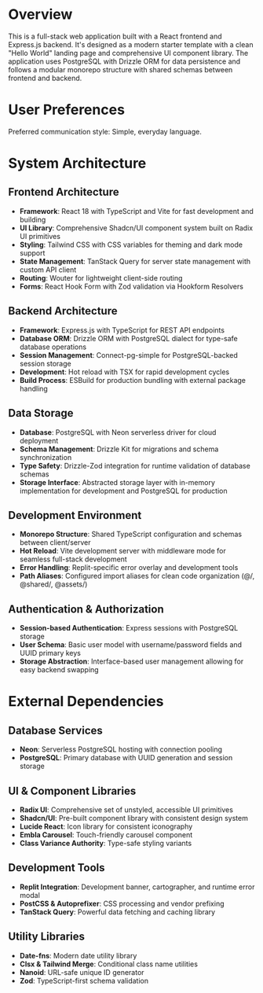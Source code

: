# Overview

This is a full-stack web application built with a React frontend and Express.js backend. It's designed as a modern starter template with a clean "Hello World" landing page and comprehensive UI component library. The application uses PostgreSQL with Drizzle ORM for data persistence and follows a modular monorepo structure with shared schemas between frontend and backend.

# User Preferences

Preferred communication style: Simple, everyday language.

# System Architecture

## Frontend Architecture
- **Framework**: React 18 with TypeScript and Vite for fast development and building
- **UI Library**: Comprehensive Shadcn/UI component system built on Radix UI primitives
- **Styling**: Tailwind CSS with CSS variables for theming and dark mode support
- **State Management**: TanStack Query for server state management with custom API client
- **Routing**: Wouter for lightweight client-side routing
- **Forms**: React Hook Form with Zod validation via Hookform Resolvers

## Backend Architecture
- **Framework**: Express.js with TypeScript for REST API endpoints
- **Database ORM**: Drizzle ORM with PostgreSQL dialect for type-safe database operations
- **Session Management**: Connect-pg-simple for PostgreSQL-backed session storage
- **Development**: Hot reload with TSX for rapid development cycles
- **Build Process**: ESBuild for production bundling with external package handling

## Data Storage
- **Database**: PostgreSQL with Neon serverless driver for cloud deployment
- **Schema Management**: Drizzle Kit for migrations and schema synchronization
- **Type Safety**: Drizzle-Zod integration for runtime validation of database schemas
- **Storage Interface**: Abstracted storage layer with in-memory implementation for development and PostgreSQL for production

## Development Environment
- **Monorepo Structure**: Shared TypeScript configuration and schemas between client/server
- **Hot Reload**: Vite development server with middleware mode for seamless full-stack development
- **Error Handling**: Replit-specific error overlay and development tools
- **Path Aliases**: Configured import aliases for clean code organization (@/, @shared/, @assets/)

## Authentication & Authorization
- **Session-based Authentication**: Express sessions with PostgreSQL storage
- **User Schema**: Basic user model with username/password fields and UUID primary keys
- **Storage Abstraction**: Interface-based user management allowing for easy backend swapping

# External Dependencies

## Database Services
- **Neon**: Serverless PostgreSQL hosting with connection pooling
- **PostgreSQL**: Primary database with UUID generation and session storage

## UI & Component Libraries
- **Radix UI**: Comprehensive set of unstyled, accessible UI primitives
- **Shadcn/UI**: Pre-built component library with consistent design system
- **Lucide React**: Icon library for consistent iconography
- **Embla Carousel**: Touch-friendly carousel component
- **Class Variance Authority**: Type-safe styling variants

## Development Tools
- **Replit Integration**: Development banner, cartographer, and runtime error modal
- **PostCSS & Autoprefixer**: CSS processing and vendor prefixing
- **TanStack Query**: Powerful data fetching and caching library

## Utility Libraries
- **Date-fns**: Modern date utility library
- **Clsx & Tailwind Merge**: Conditional class name utilities
- **Nanoid**: URL-safe unique ID generator
- **Zod**: TypeScript-first schema validation